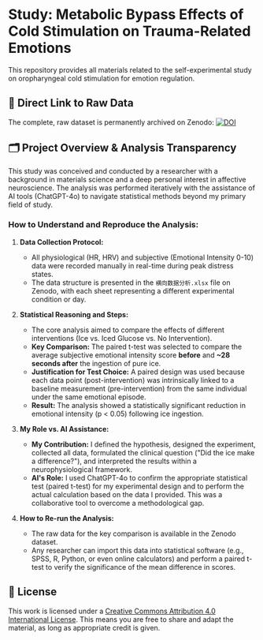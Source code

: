 # Study: Metabolic Bypass Effects of Cold Stimulation on Trauma-Related Emotions

This repository provides all materials related to the self-experimental study on oropharyngeal cold stimulation for emotion regulation.

## 🔗 Direct Link to Raw Data
The complete, raw dataset is permanently archived on Zenodo:
[![DOI](https://zenodo.org/badge/DOI/10.5281/zenodo.11451400.svg)](https://doi.org/10.5281/zenodo.11451400)

## 🗂️ Project Overview & Analysis Transparency

This study was conceived and conducted by a researcher with a background in materials science and a deep personal interest in affective neuroscience. The analysis was performed iteratively with the assistance of AI tools (ChatGPT-4o) to navigate statistical methods beyond my primary field of study.

### **How to Understand and Reproduce the Analysis:**

1.  **Data Collection Protocol:**
    -   All physiological (HR, HRV) and subjective (Emotional Intensity 0-10) data were recorded manually in real-time during peak distress states.
    -   The data structure is presented in the `横向数据分析.xlsx` file on Zenodo, with each sheet representing a different experimental condition or day.

2.  **Statistical Reasoning and Steps:**
    -   The core analysis aimed to compare the effects of different interventions (Ice vs. Iced Glucose vs. No Intervention).
    -   **Key Comparison:** The paired t-test was selected to compare the average subjective emotional intensity score **before** and **~28 seconds after** the ingestion of pure ice.
    -   **Justification for Test Choice:** A paired design was used because each data point (post-intervention) was intrinsically linked to a baseline measurement (pre-intervention) from the same individual under the same emotional episode.
    -   **Result:** The analysis showed a statistically significant reduction in emotional intensity (p < 0.05) following ice ingestion.

3.  **My Role vs. AI Assistance:**
    -   **My Contribution:** I defined the hypothesis, designed the experiment, collected all data, formulated the clinical question ("Did the ice make a difference?"), and interpreted the results within a neurophysiological framework.
    -   **AI's Role:** I used ChatGPT-4o to confirm the appropriate statistical test (paired t-test) for my experimental design and to perform the actual calculation based on the data I provided. This was a collaborative tool to overcome a methodological gap.

4.  **How to Re-run the Analysis:**
    -   The raw data for the key comparison is available in the Zenodo dataset.
    -   Any researcher can import this data into statistical software (e.g., SPSS, R, Python, or even online calculators) and perform a paired t-test to verify the significance of the mean difference in scores.

## 📄 License
This work is licensed under a [Creative Commons Attribution 4.0 International License](http://creativecommons.org/licenses/by/4.0/). This means you are free to share and adapt the material, as long as appropriate credit is given.
